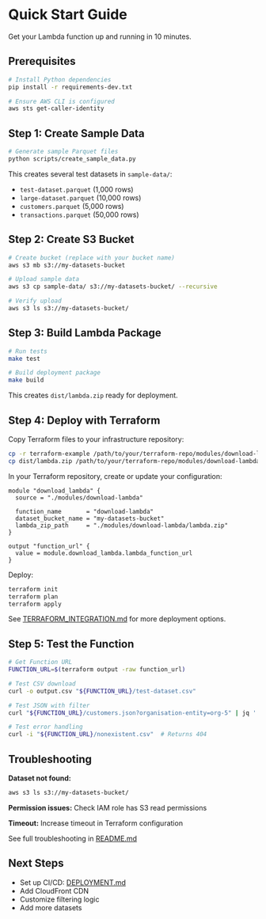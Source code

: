 # Quick Start Guide

Get your Lambda function up and running in 10 minutes.

## Prerequisites

```bash
# Install Python dependencies
pip install -r requirements-dev.txt

# Ensure AWS CLI is configured
aws sts get-caller-identity
```

## Step 1: Create Sample Data

```bash
# Generate sample Parquet files
python scripts/create_sample_data.py
```

This creates several test datasets in `sample-data/`:
- `test-dataset.parquet` (1,000 rows)
- `large-dataset.parquet` (10,000 rows)
- `customers.parquet` (5,000 rows)
- `transactions.parquet` (50,000 rows)

## Step 2: Create S3 Bucket

```bash
# Create bucket (replace with your bucket name)
aws s3 mb s3://my-datasets-bucket

# Upload sample data
aws s3 cp sample-data/ s3://my-datasets-bucket/ --recursive

# Verify upload
aws s3 ls s3://my-datasets-bucket/
```

## Step 3: Build Lambda Package

```bash
# Run tests
make test

# Build deployment package
make build
```

This creates `dist/lambda.zip` ready for deployment.

## Step 4: Deploy with Terraform

Copy Terraform files to your infrastructure repository:

```bash
cp -r terraform-example /path/to/your/terraform-repo/modules/download-lambda
cp dist/lambda.zip /path/to/your/terraform-repo/modules/download-lambda/
```

In your Terraform repository, create or update your configuration:

```hcl
module "download_lambda" {
  source = "./modules/download-lambda"

  function_name       = "download-lambda"
  dataset_bucket_name = "my-datasets-bucket"
  lambda_zip_path     = "./modules/download-lambda/lambda.zip"
}

output "function_url" {
  value = module.download_lambda.lambda_function_url
}
```

Deploy:
```bash
terraform init
terraform plan
terraform apply
```

See [TERRAFORM_INTEGRATION.md](TERRAFORM_INTEGRATION.md) for more deployment options.

## Step 5: Test the Function

```bash
# Get Function URL
FUNCTION_URL=$(terraform output -raw function_url)

# Test CSV download
curl -o output.csv "${FUNCTION_URL}/test-dataset.csv"

# Test JSON with filter
curl "${FUNCTION_URL}/customers.json?organisation-entity=org-5" | jq '.[0:3]'

# Test error handling
curl -i "${FUNCTION_URL}/nonexistent.csv"  # Returns 404
```

## Troubleshooting

**Dataset not found:**
```bash
aws s3 ls s3://my-datasets-bucket/
```

**Permission issues:**
Check IAM role has S3 read permissions

**Timeout:**
Increase timeout in Terraform configuration

See full troubleshooting in [README.md](README.md#troubleshooting)

## Next Steps

- Set up CI/CD: [DEPLOYMENT.md](DEPLOYMENT.md)
- Add CloudFront CDN
- Customize filtering logic
- Add more datasets
